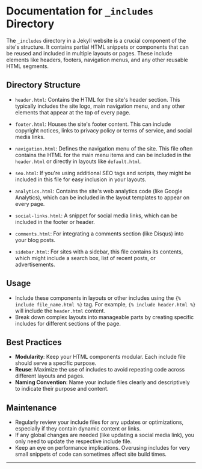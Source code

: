 # Documentation for `_includes` Directory

The `_includes` directory in a Jekyll website is a crucial component of the site's structure. It contains partial HTML snippets or components that can be reused and included in multiple layouts or pages. These include elements like headers, footers, navigation menus, and any other reusable HTML segments.

## Directory Structure

- `header.html`: Contains the HTML for the site's header section. This typically includes the site logo, main navigation menu, and any other elements that appear at the top of every page.

- `footer.html`: Houses the site's footer content. This can include copyright notices, links to privacy policy or terms of service, and social media links.

- `navigation.html`: Defines the navigation menu of the site. This file often contains the HTML for the main menu items and can be included in the `header.html` or directly in layouts like `default.html`.

- `seo.html`: If you're using additional SEO tags and scripts, they might be included in this file for easy inclusion in your layouts.

- `analytics.html`: Contains the site's web analytics code (like Google Analytics), which can be included in the layout templates to appear on every page.

- `social-links.html`: A snippet for social media links, which can be included in the footer or header.

- `comments.html`: For integrating a comments section (like Disqus) into your blog posts.

- `sidebar.html`: For sites with a sidebar, this file contains its contents, which might include a search box, list of recent posts, or advertisements.

## Usage

- Include these components in layouts or other includes using the `{% include file_name.html %}` tag. For example, `{% include header.html %}` will include the `header.html` content.
- Break down complex layouts into manageable parts by creating specific includes for different sections of the page.

## Best Practices

- **Modularity**: Keep your HTML components modular. Each include file should serve a specific purpose.
- **Reuse**: Maximize the use of includes to avoid repeating code across different layouts and pages.
- **Naming Convention**: Name your include files clearly and descriptively to indicate their purpose and content.

## Maintenance

- Regularly review your include files for any updates or optimizations, especially if they contain dynamic content or links.
- If any global changes are needed (like updating a social media link), you only need to update the respective include file.
- Keep an eye on performance implications. Overusing includes for very small snippets of code can sometimes affect site build times.

---

<!-- This documentation helps developers and content managers understand the purpose and organization of the `_includes` directory, ensuring a more efficient and consistent approach to site development and maintenance in Jekyll. -->